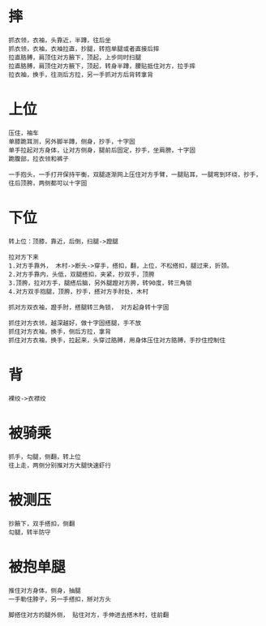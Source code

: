 # 摔
	抓衣领，衣袖，头靠近，半蹲，往后坐
	抓衣领，衣袖，衣袖拉直，抄腿，转抱单腿或者直接后摔
	拉直胳膊，肩顶住对方腋下，顶起，上步同时扫腿
	拉直胳膊，肩顶住对方腋下，顶起，转身半蹲，腰贴抵住对方，拉手摔
	拉衣袖，换手，往测后方拉，另一手抓对方后背转拿背


# 上位

	压住，袖车
	单膝跪耳测，另外脚半蹲，侧身，抄手，十字固
	单手拉起对方身体，让对方侧身，腿前后固定，抄手，坐肩膀，十字固
	跪腹部，拉衣领和裤子
	
	一手抱头，一手打开保持平衡，双腿逐渐网上压住对方手臂，一腿贴耳，一腿弯到环绕，抄手，往后顶胯，两侧都可以十字固

	


# 下位

	转上位：顶膝，靠近，后倒，扫腿->蹬腿
	
	拉对方下来
	1.对方手靠外， 木村->断头->穿手，搭扣，翻，上位，不松搭扣，腿过来，折颈。
	2.对方手靠内，头低，双腿搭扣，夹紧，抄双手，顶胯
	3.顶胯，拉对方手，腿搭后脑，另外腿蹬对方胯，转90度，转三角锁
	4.对方双手抱腿，顶胯，抄手，搭对方手肘处，木村
	
	抓对方双衣袖，蹬手肘，搭腿转三角锁， 对方起身转十字固
	
	抓住对方衣领，越深越好，做十字固搭腿，手不放
	抓住对方衣袖，换手，侧后方拉，拿背
	抓住对方衣袖，换手，拉起来，头穿过胳膊，用身体压住对方胳膊，手抄住控制住


# 背

	裸绞->衣襟绞


# 被骑乘

	抓手，勾腿，侧翻，转上位
	往上走，两侧分别推对方大腿快速虾行
	

# 被测压

	抄腋下，双手搭扣，侧翻
	勾腿，转半防守
	

# 被抱单腿

	推住对方身体，侧身，抽腿
	一手勒住脖子，另一手搭扣，掰对方头
	
	脚搭住对方的腿外侧， 贴住对方，手伸进去搭木村，往前翻